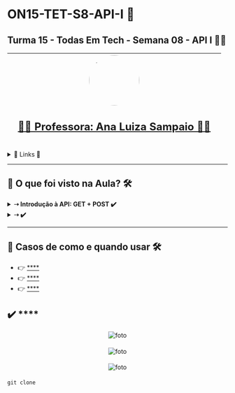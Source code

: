 # ON15-TET-S8-API-I 🤝

## Turma 15 - Todas Em Tech - Semana 08 - API I 👩‍💻

| [<br><sub></sub>]() |  [<img src="https://avatars.githubusercontent.com/u/49498707?v=4" width=115 style=border-radius:50%><br><h2>👩‍🏫  Professora: Ana Luiza Sampaio ✍🏽</h2>](https://github.com/analuizasampaio) |  [<br><sub></sub>]() |
| :---: | :---: | :---: | 

<details>
  <summary>
    <span>🔗 Links 🔗</span>
  </summary>
  <div>    
    * 📌<a href="https://www.youtube.com/watch?v=WnkKUz5gsV4&list=PLymAQGA_lVagCUqYtEgogYohW4KJil1Qw&index=20&t=2247s">Link da aula - Parte 1</a>
    <br/>    
    * 📌<a href="https://www.youtube.com/watch?v=5wSGFgKPOK4&list=PLymAQGA_lVagCUqYtEgogYohW4KJil1Qw&index=21">Link da aula - Parte 2</a>
    <br/>
    * 📌<a href="https://www.youtube.com/watch?v=EOFwBa9M46I&list=PLymAQGA_lVagCUqYtEgogYohW4KJil1Qw&index=23">Link da aula - Reforço</a>
    <br/>
    * 📌<a href="https://github.com/reprograma/ON15-TET-S8-API-I/">Link do Repositório da Aula</a>
    <br/>
  </div>
</details>

___
##  👀 O que foi visto na Aula? 🛠️
<details>
    <summary>
      <strong>➝ Introdução à API: GET + POST ✔️</strong>
    </summary>    
    <div align="center">        
      <table border=1>             
        <tr>
          <td align="center">👉</td>                
          <td></td>                
          <td align="center">✅</td>
        </tr>
        <tr> 
          <td align="center">👉</td>
          <td></td>                
          <td align="center">✅</td>
        </tr>
        <tr>    
          <td align="center">👉</td>            
          <td></td>                
          <td align="center">✅</td>
        </tr>
	<tr>    
          <td align="center">👉</td>            
          <td></td>                
          <td align="center">✅</td>
        </tr>
	<tr>    
          <td align="center">👉</td>            
          <td></td>                
          <td align="center">✅</td>
        </tr>
      </table>               
    </div>
</details>

<details>
    <summary>
      <strong>➝  ✔️</strong>
    </summary>    
    <div align="center">        
      <table border=1>             
        <tr>
          <td align="center">👉</td>                
          <td></td>                
          <td align="center">✅</td>
        </tr>
        <tr> 
          <td align="center">👉</td>
          <td></td>                
          <td align="center">✅</td>
        </tr>
        <tr>    
          <td align="center">👉</td>            
          <td></td>                
          <td align="center">✅</td>
        </tr>
	<tr>    
          <td align="center">👉</td>            
          <td></td>                
          <td align="center">✅</td>
        </tr>
	<tr>    
          <td align="center">👉</td>            
          <td></td>                
          <td align="center">✅</td>
        </tr>
      </table>               
    </div>
</details>



___
##  🔨 Casos de como e quando usar 🛠️

  * 👉 [**** ]()
  * 👉 [**** ]()
  * 👉 [**** ]()

## ✔️ **** 

#### 
<p align="center">
  <img alt="foto" title="foto" src=""/>
</p>

#### 
<p align="center">
  <img alt="foto" title="foto" src=""/>
</p>

#### 
<p align="center">
  <img alt="foto" title="foto" src=""/>
</p>

#### 
```git
git clone 
```
